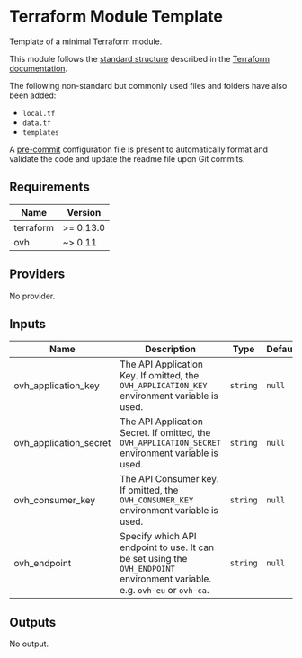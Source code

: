 # Terraform Module Template

Template of a minimal Terraform module.

This module follows the [standard structure][standard-module-structure] described in the [Terraform documentation][terraform-docs].

The following non-standard but commonly used files and folders have also been added:

* `local.tf`
* `data.tf`
* `templates`

A [pre-commit][pre-commit] configuration file is present to automatically format and validate the code and update the readme file upon Git commits.

<!-- BEGINNING OF PRE-COMMIT-TERRAFORM DOCS HOOK -->
## Requirements

| Name | Version |
|------|---------|
| terraform | >= 0.13.0 |
| ovh | ~> 0.11 |

## Providers

No provider.

## Inputs

| Name | Description | Type | Default | Required |
|------|-------------|------|---------|:--------:|
| ovh\_application\_key | The API Application Key. If omitted, the `OVH_APPLICATION_KEY` environment variable is used. | `string` | `null` | no |
| ovh\_application\_secret | The API Application Secret. If omitted, the `OVH_APPLICATION_SECRET` environment variable is used. | `string` | `null` | no |
| ovh\_consumer\_key | The API Consumer key. If omitted, the `OVH_CONSUMER_KEY` environment variable is used. | `string` | `null` | no |
| ovh\_endpoint | Specify which API endpoint to use. It can be set using the `OVH_ENDPOINT` environment variable. e.g. `ovh-eu` or `ovh-ca`. | `string` | `null` | no |

## Outputs

No output.

<!-- END OF PRE-COMMIT-TERRAFORM DOCS HOOK -->

 [pre-commit]: https://pre-commit.com/ "pre-commit Website"
 [standard-module-structure]: https://www.terraform.io/docs/modules/index.html#standard-module-structure "Terraform Documentation - Standard Module Structure"
 [terraform-docs]: https://www.terraform.io/docs/ "Terraform Documentation"
